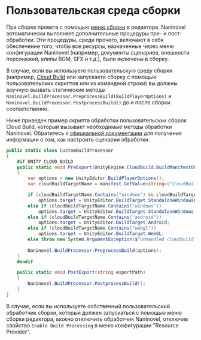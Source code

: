 ﻿# Пользовательская cреда cборки

При сборке проекта с помощью [меню сборки](https://docs.unity3d.com/Manual/BuildSettings.html) в редакторе, Naninovel автоматически выполняет дополнительные процедуры пре- и пост-обработки. Эти процедуры, среди прочего, включают в себя обеспечение того, чтобы все ресурсы, назначенные через меню конфигурации Naninovel (например, документы сценариев, внешности персонажей, клипы BGM, SFX и т.д.), были включены в сборку.

В случае, если вы используете пользовательскую среду сборки (например, [Cloud Build](https://unity3d.com/unity/features/cloud-build) или запускаете сборку с помощью пользовательских скриптов или из командной строки) вы должны вручную вызвать статические методы `Naninovel.BuildProcessor.PreprocessBuild(BuildPlayerOptions)` и `Naninovel.BuildProcessor.PostprocessBuild()` до и после сборки соответственно.

Ниже приведен пример скрипта обработки пользовательских сборок Cloud Build, который вызывает необходимые методы обработки Naninovel. Обратитесь к [официальной документации](https://docs.unity3d.com/Manual/UnityCloudBuildPreAndPostExportMethods.html) для получения информации о том, как настроить сценарии обработки.

```csharp
public static class CustomBuildProcessor 
{
	#if UNITY_CLOUD_BUILD
    public static void PreExport(UnityEngine.CloudBuild.BuildManifestObject manifest)
    {
        var options = new UnityEditor.BuildPlayerOptions();
        var cloudBuildTargetName = manifest.GetValue<string>("cloudBuildTargetName").ToString().ToLower();

        if (cloudBuildTargetName.Contains("windows") && cloudBuildTargetName.Contains("64"))
            options.target = UnityEditor.BuildTarget.StandaloneWindows64;
        else if (cloudBuildTargetName.Contains("windows"))
            options.target = UnityEditor.BuildTarget.StandaloneWindows;
        else if (cloudBuildTargetName.Contains("android"))
            options.target = UnityEditor.BuildTarget.Android;
        else if (cloudBuildTargetName.Contains("webgl"))
            options.target = UnityEditor.BuildTarget.WebGL;
        else throw new System.ArgumentException($"Unhandled cloudBuildTargetName: {cloudBuildTargetName}");
    
        Naninovel.BuildProcessor.PreprocessBuild(options);
    }
	#endif

    public static void PostExport(string exportPath)
    {
        Naninovel.BuildProcessor.PostprocessBuild();        
    }
}
```

В случае, если вы используете собственный пользовательский обработчик сборки, который должен запускаться с помощью меню сборки редактора, можно отключить обработчик Naninovel, отключив свойство `Enable Build Processing` в меню конфигурации "Resource Provider".